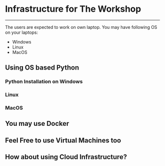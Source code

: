 # Infrastructure for The Workshop
---
The users are expected to work on own laptop. You may have following OS on your laptops: 

* Windows 
* Linux 
* MacOS 

## Using OS based Python 


### Python Installation on Windows 

### Linux 

### MacOS 


## You may use Docker 

## Feel Free to use Virtual Machines too

## How about using Cloud Infrastructure? 



